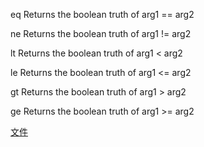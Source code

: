 eq
Returns the boolean truth of arg1 == arg2

ne
Returns the boolean truth of arg1 != arg2

lt
Returns the boolean truth of arg1 < arg2

le
Returns the boolean truth of arg1 <= arg2

gt
Returns the boolean truth of arg1 > arg2

ge
Returns the boolean truth of arg1 >= arg2


[文件](https://godoc.org/text/template#Functions)